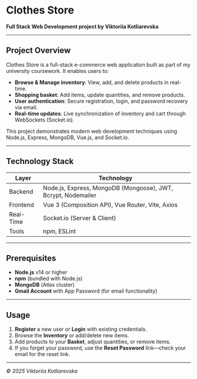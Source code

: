 # Clothes Store 

**Full Stack Web Development project by Viktoriia Kotliarevska**

---

##  Project Overview

Clothes Store is a full-stack e-commerce web application built as part of my university coursework. It enables users to:

* **Browse & Manage inventory**: View, add, and delete products in real-time.
* **Shopping basket**: Add items, update quantities, and remove products.
* **User authentication**: Secure registration, login, and password recovery via email.
* **Real-time updates**: Live synchronization of inventory and cart through WebSockets (Socket.io).

This project demonstrates modern web development techniques using Node.js, Express, MongoDB, Vue.js, and Socket.io.

---

##  Technology Stack

| Layer     | Technology                                                    |
| --------- | ------------------------------------------------------------- |
| Backend   | Node.js, Express, MongoDB (Mongoose), JWT, Bcrypt, Nodemailer |
| Frontend  | Vue 3 (Composition API), Vue Router, Vite, Axios              |
| Real-Time | Socket.io (Server & Client)                                   |
| Tools     | npm, ESLint                                     |

---

##  Prerequisites

* **Node.js** v14 or higher
* **npm** (bundled with Node.js)
* **MongoDB** (Atlas cluster)
* **Gmail Account** with App Password (for email functionality)


---

##  Usage

1. **Register** a new user or **Login** with existing credentials.
2. Browse the **Inventory** or add/delete new items.
3. Add products to your **Basket**, adjust quantities, or remove items.
4. If you forget your password, use the **Reset Password** link—check your email for the reset link.

---
*© 2025 Viktoriia Kotliarevska*


